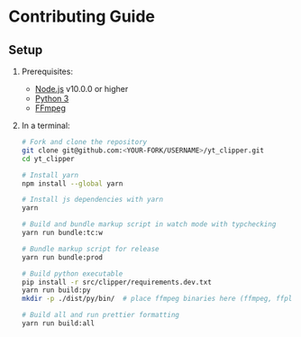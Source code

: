 # Contributing Guide

## Setup

1. Prerequisites:

    - [Node.js](https://nodejs.org/) v10.0.0 or higher
    - [Python 3](https://www.python.org/)
    - [FFmpeg](https://ffmpeg.org/)

2. In a terminal:

    ```bash
    # Fork and clone the repository
    git clone git@github.com:<YOUR-FORK/USERNAME>/yt_clipper.git
    cd yt_clipper

    # Install yarn
    npm install --global yarn

    # Install js dependencies with yarn
    yarn

    # Build and bundle markup script in watch mode with typchecking
    yarn run bundle:tc:w

    # Bundle markup script for release
    yarn run bundle:prod

    # Build python executable
    pip install -r src/clipper/requirements.dev.txt
    yarn run build:py
    mkdir -p ./dist/py/bin/  # place ffmpeg binaries here (ffmpeg, ffplay, and ffprobe)

    # Build all and run prettier formatting
    yarn run build:all
    ```
